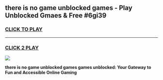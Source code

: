 
## there is no game unblocked games - Play Unblocked Gmaes & Free #6gi39
<h3>
<a href="https://news.freeplayer.one?title=there_is_no_game_unblocked_games&ref=03M">CLICK TO PLAY</a></h3>
<hr>

<h3>
<a href="https://news.freeplayer.one?title=there_is_no_game_unblocked_games&ref=03M">CLICK 2 PLAY</a>
  
</h3>

<a href="https://news.freeplayer.one?title=there_is_no_game_unblocked_games&ref=03M"><img src="https://clearcache.store/games.png"></a>


**there is no game unblocked games games unblocked: Your Gateway to Fun and Accessible Online Gaming**
